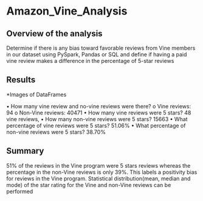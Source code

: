 # Amazon_Vine_Analysis

## Overview of the analysis
Determine if there is any bias toward favorable reviews from Vine members in our dataset using PySpark, Pandas or SQL and define if having a paid vine review makes a difference in the percentage of 5-star reviews

## Results
*Images of DataFrames 

 
•	How many vine review and no-vine reviews were there?
o	Vine reviews: 94
o	Non-Vine reviews: 40471
•	How many vine reviews were 5 stars? 48 vine reviews,
•	How many non-vine reviews were 5 stars? 15663
•	What percentage of vine reviews were 5 stars? 51.06%
•	What percentage of non-vine reviews were 5 stars? 38.70% 
 

## Summary

51% of the reviews in the Vine program were 5 stars reviews whereas the percentage in the non-Vine reviews is only 39%. This labels a positivity bias for reviews in the Vine program.
Statistical distribution(mean, median and mode) of the star rating for the Vine and non-Vine reviews can be performed 

